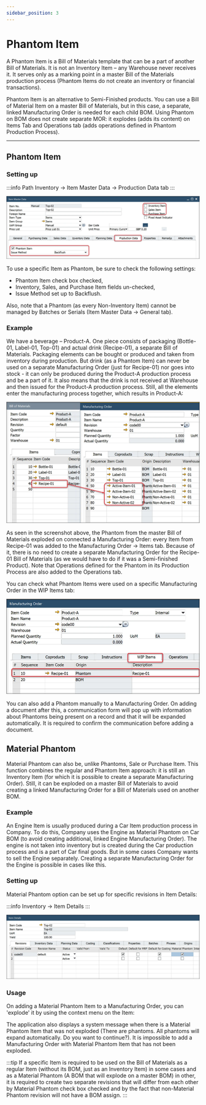 ```yaml
---
sidebar_position: 3
---
```


# Phantom Item

A Phantom Item is a Bill of Materials template that can be a part of another Bill of Materials. It is not an Inventory Item – any Warehouse never receives it. It serves only as a marking point in a master Bill of the Materials production process (Phantom Items do not create an inventory or financial transactions).

Phantom Item is an alternative to Semi-Finished products. You can use a Bill of Material Item on a master Bill of Materials, but in this case, a separate, linked Manufacturing Order is needed for each child BOM. Using Phantom on BOM does not create separate MOR: it explodes (adds its content) on Items Tab and Operations tab (adds operations defined in Phantom Production Process).

---

## Phantom Item

### Setting up

:::info Path
    Inventory → Item Master Data → Production Data tab
:::

![General](./media/phantom-item/phantom-item-general.webp)

To use a specific Item as Phantom, be sure to check the following settings:

- Phantom Item check box checked,
- Inventory, Sales, and Purchase Item fields un-checked,
- Issue Method set up to Backflush.

Also, note that a Phantom (as every Non-Inventory Item) cannot be managed by Batches or Serials (Item Master Data → General tab).

### Example

We have a beverage – Product-A. One piece consists of packaging (Bottle-01, Label-01, Top-01) and actual drink (Recipe-01), a separate Bill of Materials. Packaging elements can be bought or produced and taken from inventory during production. But drink (as a Phantom Item) can never be used on a separate Manufacturing Order (just for Recipe-01) nor goes into stock - it can only be produced during the Product-A production process and be a part of it. It also means that the drink is not received at Warehouse and then issued for the Product-A production process. Still, all the elements enter the manufacturing process together, which results in Product-A:

![Manufacturing Order](./media/phantom-item/phantom-item-manufacturing-order.webp)

As seen in the screenshot above, the Phantom from the master Bill of Materials exploded on connected a Manufacturing Order: every Item from Recipe-01 was added to the Manufacturing Order → Items tab. Because of it, there is no need to create a separate Manufacturing Order for the Recipe-01 Bill of Materials (as we would have to do if it was a Semi-finished Product). Note that Operations defined for the Phantom in its Production Process are also added to the Operations tab.

You can check what Phantom Items were used on a specific Manufacturing Order in the WIP Items tab:

![WIP Item](./media/phantom-item/phantom-item-WIP-tab.webp)

You can also add a Phantom manually to a Manufacturing Order. On adding a document after this, a communication form will pop up with information about Phantoms being present on a record and that it will be expanded automatically. It is required to confirm the communication before adding a document.

## Material Phantom

Material Phantom can also be, unlike Phantoms, Sale or Purchase Item. This function combines the regular and Phantom Item approach: it is still an Inventory Item (for which it is possible to create a separate Manufacturing Order). Still, it can be exploded on a master Bill of Materials to avoid creating a linked Manufacturing Order for a Bill of Materials used on another BOM.

### Example

An Engine Item is usually produced during a Car Item production process in Company. To do this, Company uses the Engine as Material Phantom on Car BOM (to avoid creating additional, linked Engine Manufacturing Order). The engine is not taken into inventory but is created during the Car production process and is a part of Car final goods. But in some cases Company wants to sell the Engine separately. Creating a separate Manufacturing Order for the Engine is possible in cases like this.

### Setting up

Material Phantom option can be set up for specific revisions in Item Details:

:::info
    Inventory → Item Details
:::

![Material Phantom](./media/phantom-item/material-phantom.webp)

### Usage

On adding a Material Phantom Item to a Manufacturing Order, you can 'explode' it by using the context menu on the Item:

The application also displays a system message when there is a Material Phantom Item that was not exploded (There are phantoms. All phantoms will expand automatically. Do you want to continue?). It is impossible to add a Manufacturing Order with Material Phantom Item that has not been exploded.

:::tip
If a specific Item is required to be used on the Bill of Materials as a regular Item (without its BOM, just as an Inventory Item) in some cases and as a Material Phantom (A BOM that will explode on a master BOM) in other, it is required to create two separate revisions that will differ from each other by Material Phantom check box checked and by the fact that non-Material Phantom revision will not have a BOM assign.
:::
